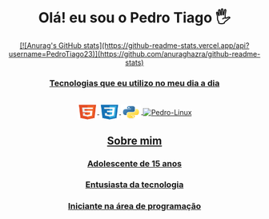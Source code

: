 

<div align="center">

# Olá! eu sou o Pedro Tiago 🖐️

  
  <a href="https://github.com/PedroTiago23">
  [![Anurag's GitHub stats](https://github-readme-stats.vercel.app/api?username=PedroTiago23)](https://github.com/anuraghazra/github-readme-stats)
  

### Tecnologias que eu utilizo no meu dia a dia
   
<div style="display: inline_block"><br>
  <img align="center" alt="Pedro-HTML" height="30" width="40" src="https://raw.githubusercontent.com/devicons/devicon/master/icons/html5/html5-original.svg">
  <img align="center" alt="Pedro-CSS" height="30" width="40" src="https://raw.githubusercontent.com/devicons/devicon/master/icons/css3/css3-original.svg">
  <img align="center" alt="Pedro-Python" height="30" width="40" src="https://raw.githubusercontent.com/devicons/devicon/master/icons/python/python-original.svg">
  <img align="center" alt="Pedro-Linux" height="30" width="40" src="https://cdn.jsdelivr.net/gh/devicons/devicon/icons/linux/linux-original.svg" />

  ## Sobre mim
  
  ### Adolescente de 15 anos
  ### Entusiasta da tecnologia
  ### Iniciante na área de programação 
  ### 
  
  
  
